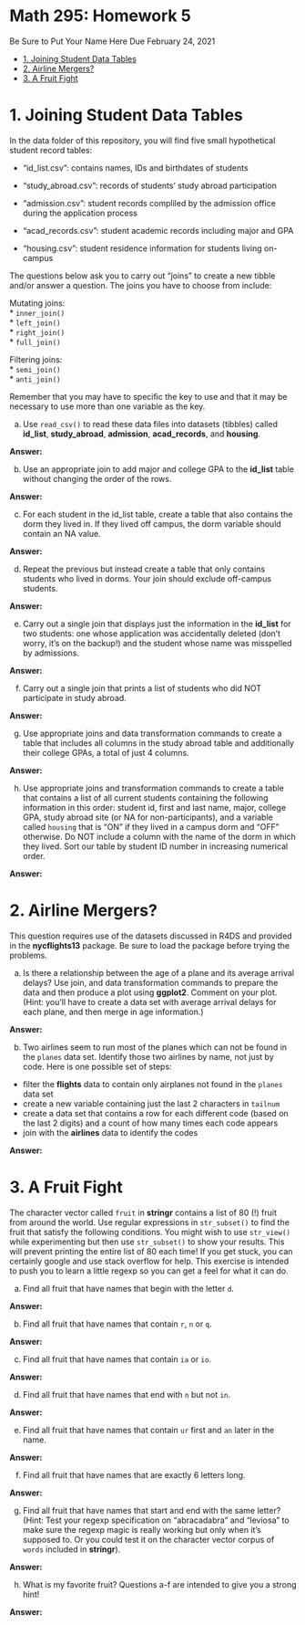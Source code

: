 Math 295: Homework 5
================
Be Sure to Put Your Name Here
Due February 24, 2021

  - [1. Joining Student Data Tables](#joining-student-data-tables)
  - [2. Airline Mergers?](#airline-mergers)
  - [3. A Fruit Fight](#a-fruit-fight)

<style type="text/css">
    ol { list-style-type: lower-alpha; }
</style>

# 1\. Joining Student Data Tables

In the data folder of this repository, you will find five small
hypothetical student record tables:

  - “id\_list.csv”: contains names, IDs and birthdates of students

  - “study\_abroad.csv”: records of students’ study abroad participation

  - “admission.csv”: student records compliled by the admission office
    during the application process

  - “acad\_records.csv”: student academic records including major and
    GPA

  - “housing.csv”: student residence information for students living
    on-campus

The questions below ask you to carry out “joins” to create a new tibble
and/or answer a question. The joins you have to choose from include:

Mutating joins:  
\* `inner_join()`  
\* `left_join()`  
\* `right_join()`  
\* `full_join()`

Filtering joins:  
\* `semi_join()`  
\* `anti_join()`

Remember that you may have to specific the key to use and that it may be
necessary to use more than one variable as the key.

1)  Use `read_csv()` to read these data files into datasets (tibbles)
    called **id\_list**, **study\_abroad**, **admission**,
    **acad\_records**, and **housing**.

**Answer:**

2)  Use an appropriate join to add major and college GPA to the
    **id\_list** table without changing the order of the rows.

**Answer:**

3)  For each student in the id\_list table, create a table that also
    contains the dorm they lived in. If they lived off campus, the dorm
    variable should contain an NA value.

**Answer:**

4)  Repeat the previous but instead create a table that only contains
    students who lived in dorms. Your join should exclude off-campus
    students.

**Answer:**

5)  Carry out a single join that displays just the information in the
    **id\_list** for two students: one whose application was
    accidentally deleted (don’t worry, it’s on the backup\!) and the
    student whose name was misspelled by admissions.

**Answer:**

6)  Carry out a single join that prints a list of students who did NOT
    participate in study abroad.

**Answer:**

7)  Use appropriate joins and data transformation commands to create a
    table that includes all columns in the study abroad table and
    additionally their college GPAs, a total of just 4 columns.

**Answer:**

8)  Use appropriate joins and transformation commands to create a table
    that contains a list of all current students containing the
    following information in this order: student id, first and last
    name, major, college GPA, study abroad site (or NA for
    non-participants), and a variable called `housing` that is “ON” if
    they lived in a campus dorm and “OFF” otherwise. Do NOT include a
    column with the name of the dorm in which they lived. Sort our table
    by student ID number in increasing numerical order.

**Answer:**

# 2\. Airline Mergers?

This question requires use of the datasets discussed in R4DS and
provided in the **nycflights13** package. Be sure to load the package
before trying the problems.

1)  Is there a relationship between the age of a plane and its average
    arrival delays? Use join, and data transformation commands to
    prepare the data and then produce a plot using **ggplot2**. Comment
    on your plot. (Hint: you’ll have to create a data set with average
    arrival delays for each plane, and then merge in age information.)

**Answer:**

2)  Two airlines seem to run most of the planes which can not be found
    in the `planes` data set. Identify those two airlines by name, not
    just by code. Here is one possible set of steps:

<!-- end list -->

  - filter the **flights** data to contain only airplanes not found in
    the `planes` data set  
  - create a new variable containing just the last 2 characters in
    `tailnum`  
  - create a data set that contains a row for each different code (based
    on the last 2 digits) and a count of how many times each code
    appears  
  - join with the **airlines** data to identify the codes

**Answer:**

# 3\. A Fruit Fight

The character vector called `fruit` in **stringr** contains a list of 80
(\!) fruit from around the world. Use regular expressions in
`str_subset()` to find the fruit that satisfy the following conditions.
You might wish to use `str_view()` while experimenting but then use
`str_subset()` to show your results. This will prevent printing the
entire list of 80 each time\! If you get stuck, you can certainly google
and use stack overflow for help. This exercise is intended to push you
to learn a little regexp so you can get a feel for what it can do.

1)  Find all fruit that have names that begin with the letter `d`.

**Answer:**

2)  Find all fruit that have names that contain `r`, `n` or `q`.

**Answer:**

3)  Find all fruit that have names that contain `ia` or `io`.

**Answer:**

4)  Find all fruit that have names that end with `n` but not `in`.

**Answer:**

5)  Find all fruit that have names that contain `ur` first and `an`
    later in the name.

**Answer:**

6)  Find all fruit that have names that are exactly 6 letters long.

**Answer:**

7)  Find all fruit that have names that start and end with the same
    letter? (Hint: Test your regexp specification on “abracadabra” and
    “leviosa” to make sure the regexp magic is really working but only
    when it’s supposed to. Or you could test it on the character vector
    corpus of `words` included in **stringr**).

**Answer:**

8)  What is my favorite fruit? Questions a-f are intended to give you a
    strong hint\!

**Answer:**

